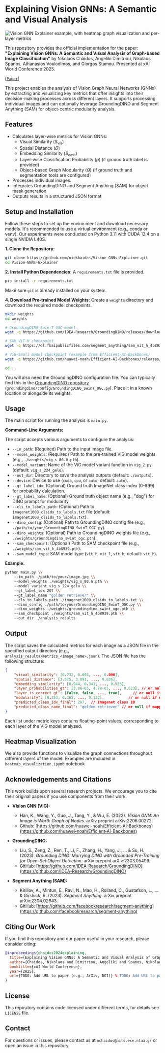 # Explaining Vision GNNs: A Semantic and Visual Analysis

![Vision GNN Explainer example, with heatmap graph visualization and per-layer metrics](figures/qual-figure.png "Vision GNN Explainer")

This repository provides the official implementation for the paper:
**"Explaining Vision GNNs: A Semantic and Visual Analysis of Graph-based Image Classification"**
by Nikolaos Chaidos, Angeliki Dimitriou, Nikolaos Spanos, Athanasios Voulodimos, and Giorgos Stamou. Presented at xAI World Conference 2025.


[[`Paper`](https://arxiv.org/abs/2504.19682)]


This project enables the analysis of Vision Graph Neural Networks (GNNs) by extracting and visualizing key metrics that offer insights into their decision-making processes across different layers. It supports processing individual images and can optionally leverage GroundingDINO and Segment Anything (SAM) for object-centric modularity analysis.

## Features

* Calculates layer-wise metrics for Vision GNNs:
    * Visual Similarity ($S_{vis}$)
    * Spatial Distance ($D$)
    * Embedding Similarity ($S_{emb}$)
    * Layer-wise Classification Probability ($p$) (if ground truth label is provided)
    * Object-based Graph Modularity ($Q$) (if ground truth and segmentation tools are configured)
* Processes individual images.
* Integrates GroundingDINO and Segment Anything (SAM) for object mask generation.
* Outputs results in a structured JSON format.

## Setup and Installation

Follow these steps to set up the environment and download necessary models. It's recommended to use a virtual environment (e.g., conda or venv). Our experiments were conducted on Python 3.11 with CUDA 12.4 on a single NVIDIA L40S.

**1. Clone the Repository:**
```bash
git clone https://github.com/nickhaidos/Vision-GNNs-Explainer.git
cd Vision-GNNs-Explainer
```

**2. Install Python Dependencies:**
A `requirements.txt` file is provided.
```bash
pip install -r requirements.txt
```
Make sure `git` is already installed on your system.

**4. Download Pre-trained Model Weights:**
Create a `weights` directory and download the required model checkpoints.
```bash
mkdir weights
cd weights

# GroundingDINO Swin-T OGC model
wget -q https://github.com/IDEA-Research/GroundingDINO/releases/download/v0.1.0-alpha/groundingdino_swint_ogc.pth

# SAM ViT-H checkpoint
wget -q https://dl.fbaipublicfiles.com/segment_anything/sam_vit_h_4b8939.pth

# ViG-Small model checkpoint (example from Efficient-AI-Backbones)
wget -q https://github.com/huawei-noah/Efficient-AI-Backbones/releases/download/vig/vig_s_80.6.pth

cd ..
```
You will also need the GroundingDINO configuration file. You can typically find this in the [GroundingDINO repository](https://github.com/IDEA-Research/GroundingDINO) (`groundingdino/config/GroundingDINO_SwinT_OGC.py`). Place it in a known location or alongside its weights.

## Usage

The main script for running the analysis is `main.py`.

**Command-Line Arguments:**

The script accepts various arguments to configure the analysis:

* `--im_path`: (Required) Path to the input image file.
* `--model_weights`: (Required) Path to the pre-trained ViG model weights (e.g., `./weights/vig_s_80.6.pth`).
* `--model_variant`: Name of the ViG model variant function in `vig_2.py` (default: `vig_s_224_gelu`).
* `--out_dir`: Directory to save the analysis outputs (default: `./outputs`).
* `--device`: Device to use (`cuda`, `cpu`, or `auto`; default: `auto`).
* `--gt_label_idx`: (Optional) Ground truth ImageNet class index (0-999) for probability calculation.
* `--gt_label_name`: (Optional) Ground truth object name (e.g., "dog") for DINO prompt for modularity.
* `--cls_to_labels_path`: (Optional) Path to `imagenet1000_clsidx_to_labels.txt` file (default: `imagenet1000_clsidx_to_labels.txt`).
* `--dino_config`: (Optional) Path to GroundingDINO config file (e.g., `./path/to/your/GroundingDINO_SwinT_OGC.py`).
* `--dino_weights`: (Optional) Path to GroundingDINO weights file (e.g., `./weights/groundingdino_swint_ogc.pth`).
* `--sam_checkpoint`: (Optional) Path to SAM checkpoint file (e.g., `./weights/sam_vit_h_4b8939.pth`).
* `--sam_model_type`: SAM model type (`vit_h`, `vit_l`, `vit_b`; default: `vit_h`).

**Example:**
```bash
python main.py \\
    --im_path ./path/to/your/image.jpg \\
    --model_weights ./weights/vig_s_80.6.pth \\
    --model_variant vig_s_224_gelu \\
    --gt_label_idx 207 \\
    --gt_label_name "golden retriever" \\
    --cls_to_labels_path ./imagenet1000_clsidx_to_labels.txt \\
    --dino_config ./path/to/your/GroundingDINO_SwinT_OGC.py \\
    --dino_weights ./weights/groundingdino_swint_ogc.pth \\
    --sam_checkpoint ./weights/sam_vit_h_4b8939.pth \\
    --out_dir ./analysis_results
```

## Output

The script saves the calculated metrics for each image as a JSON file in the specified output directory (e.g., `analysis_results/metrics_<image_name>.json`). The JSON file has the following structure:

```json
{
    "visual_similarity": [0.732, 0.698, ..., 0.096],
    "spatial_distance": [3.575, 3.091, ..., 9.036],
    "embedding_similarity": [0.944, 0.941, ..., 0.923],
    "layer_probabilities_gt": [3.8e-05, 4.7e-05, ..., 0.623], // or null if gt_label_idx not provided
    "layer_is_correct_gt": [false, false, ..., true],     // or null if gt_label_idx not provided
    "modularity": [0.353, 0.362, ..., 0.132],           // or null if mask generation failed/skipped
    "predicted_class_idx_final": 207,  // Imagenet class ID
    "predicted_class_name_final": "golden retriever" // or null if mapping not available
}
```
Each list under metric keys contains floating-point values, corresponding to each layer of the ViG model analyzed.

## Heatmap Visualization

We also provide functions to visualize the graph connections throughout different layers of the model. Examples are included in `heatmap_visualization.ipynb` notebook

## Acknowledgements and Citations

This work builds upon several research projects. We encourage you to cite their original papers if you use components from their work:

* **Vision GNN (ViG):**
    * Han, K., Wang, Y., Guo, J., Tang, Y., & Wu, E. (2022). *Vision GNN: An Image is Worth Graph of Nodes.* arXiv preprint arXiv:2206.00272.
    * Github: [https://github.com/huawei-noah/Efficient-AI-Backbones](https://github.com/huawei-noah/Efficient-AI-Backbones)

* **GroundingDINO:**
    * Liu, S., Zeng, Z., Ren, T., Li, F., Zhang, H., Yang, J., ... & Su, H. (2023). *Grounding DINO: Marrying DINO with Grounded Pre-Training for Open-Set Object Detection.* arXiv preprint arXiv:2303.05499.
    * GitHub: [https://github.com/IDEA-Research/GroundingDINO](https://github.com/IDEA-Research/GroundingDINO)

* **Segment Anything (SAM):**
    * Kirillov, A., Mintun, E., Ravi, N., Mao, H., Rolland, C., Gustafson, L., ... & Girshick, R. (2023). *Segment Anything.* arXiv preprint arXiv:2304.02643.
    * GitHub: [https://github.com/facebookresearch/segment-anything](https://github.com/facebookresearch/segment-anything)


## Citing Our Work

If you find this repository and our paper useful in your research, please consider citing:

```bibtex
@inproceedings{chaidos2024explaining,
  title={Explaining Vision GNNs: A Semantic and Visual Analysis of Graph-based Image Classification},
  author={Chaidos, Nikolaos and Dimitriou, Angeliki and Spanos, Nikolaos and Voulodimos, Athanasios and Stamou, Giorgos},
  booktitle={xAI World Conference},
  year={2025},
  url={TODO: Add URL to paper (e.g., ArXiv, DOI)} % TODO: Add URL to paper
}
```

## License

This repository contains code licensed under different terms, for details see `LICENSE` file.

## Contact

For questions or issues, please contact us at `nchaidos@ails.ece.ntua.gr` or open an issue in this repository.
